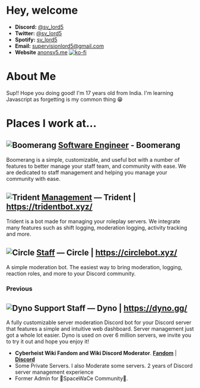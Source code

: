 # Hey, welcome 

- **Discord:** [@sv_lord5](https://discord.com/users/834888738919153684) 
- **Twitter:** [@sv_lord5](https://twitter.com/sv_lord5) 
- **Spotify:** [sv_lord5](https://open.spotify.com/user/kxyloe5tvw4oczmbbe1fi7vcb)
- **Email:** [supervisionlord5@gmail.com](mailto:supervisionlord5@gmail.com)
- **Website** [anonsv5.me](https://www.anonsv5.me/)
[![ko-fi](https://ko-fi.com/img/githubbutton_sm.svg)](https://ko-fi.com/T6T6S08IM)

# About Me
Sup!! Hope you doing good! I'm 17 years old from India. I'm learning Javascript as forgetting is my common thing 😁

# Places I work at...
## ![Boomerang](https://media.discordapp.net/attachments/1132226322173788241/1137257743724597268/whitewdwd.png?width=50&height=50) [Software Engineer](https://discord.gg/boomerang) - Boomerang
Boomerang is a simple, customizable, and useful bot with a number of features to better manage your staff team, and community with ease. We are dedicated to staff management and helping you manage your community with ease.
## ![Trident](https://media.discordapp.net/attachments/1041482814203375717/1041483694470340679/Trident-Color_Backdrop.png?width=50&height=50 "https://tridentbot.xyz/") [Management](https://tridentbot.xyz/team) — Trident | https://tridentbot.xyz/
Trident is a bot made for managing your roleplay servers. We integrate many features such as shift logging, moderation logging, activity tracking and more.
## ![Circle](https://media.discordapp.net/attachments/1025399139544076399/1080934507714187356/Circle_High_Res_Logo_PNGArtboard_3_3.png?width=50&height=50 "https://circlebot.xyz/") [Staff](https://circlebot.xyz/team) — Circle | https://circlebot.xyz/
A simple moderation bot. The easiest way to bring moderation, logging, reaction roles, and more to your Discord community.

 ### Previous 
 ## ![Dyno](https://media.discordapp.net/attachments/1080936032247222403/1080936097401552976/Dyno.png?width=50&height=50 "https://dyno.gg/") Support Staff — Dyno | https://dyno.gg/
A fully customizable server moderation Discord bot for your Discord server that features a simple and intuitive web dashboard. Server management just got a whole lot easier. Dyno is used on over 6 million servers, we invite you to try it out and hope you enjoy it!
- **Cyberheist Wiki Fandom and Wiki Discord Moderator**. **[Fandom](https://cyberheist.fandom.com/wiki/User:Svlord5)** | **[Discord](https://discord.gg/maSFWdPW7m)**
- Some Private Servers. I also Moderate some servers. 2 years of Discord server management experience
-  Former Admin for 🌟SpaceWaCe Community🌟.
<!--
# Are you working on any project?
🤷‍♂️

# Languages & Tools
<code><img height="20" src="https://raw.githubusercontent.com/github/explore/80688e429a7d4ef2fca1e82350fe8e3517d3494d/topics/javascript/javascript.png"></code>
<a href="https://discord.js.org"><img src="https://cdn.discordapp.com/attachments/740865034887888996/740865173065170994/logo-square.png" width="20" alt="discord.js" /></a>
<code><img height="20" src="https://raw.githubusercontent.com/github/explore/80688e429a7d4ef2fca1e82350fe8e3517d3494d/topics/git/git.png"></code>
<code><img alt="npm" src="https://img.shields.io/badge/-NPM-CB3837?style=flat-square&logo=npm&logoColor=white" /></code>

  |  [![Discord](https://img.shields.io/badge/Discord-5865F2?style=for-the-badge&logo=discord&logoColor=white)](https://discord.com/users/834888738919153684) 
  | [![Twitter](https://img.shields.io/badge/Twitter-00ACEE?style=for-the-badge&logo=twitter&logoColor=white)](https://twitter.com/sv_lord5)
   [![Twitter](https://img.shields.io/badge/Spotify-1DB954?style=for-the-spotify&logo=spotify&logoColor=white)](https://open.spotify.com/user/kxyloe5tvw4oczmbbe1fi7vcb)
   
## </> GitHub Stats
![Anonsv5's GitHub Stats](https://github-readme-stats.vercel.app/api?username=anonsv55&show_icons=true&theme=dracula&count_private=true&hide=prs,contribs,stars)
 
###### Also, Credits to **[DaStormer](https://github.com/DaStormer)** and **[GalaxyDanMC](https://github.com/GalaxyDanMC)**.

Made by [sv_lord5#5555](https://discord.com/users/834888738919153684) with help of [GalaxyDanMC#0001](https://discord.com/users/448857983309316096)
- **Website:** https://about.me/sv_lord5

## Discord Profile


[![Discord Presence](https://api.lanyard.rest/v1/users/834888738919153684)](https://discord.com/users/834888738919153684)
![Discord Profile](https://mydiscord.tolfix.com/?userId=834888738919153684)


-->
